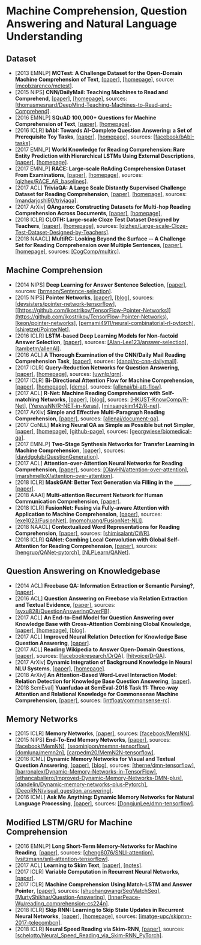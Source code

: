 # Machine Comprehension, Question Answering and Natural Language Understanding

## Dataset
- [2013 EMNLP] **MCTest: A Challenge Dataset for the Open-Domain Machine Comprehension of Text**, [[paper]](https://www.microsoft.com/en-us/research/wp-content/uploads/2016/11/MCTest_EMNLP2013.pdf), [[homepage]](https://mattr1.github.io/mctest/), source: [[mcobzarenco/mctest]](https://github.com/mcobzarenco/mctest).
- [2015 NIPS] **CNN/DailyMail: Teaching Machines to Read and Comprehend**, [[paper]](https://papers.nips.cc/paper/5945-teaching-machines-to-read-and-comprehend.pdf), [[homepage]](https://cs.nyu.edu/~kcho/DMQA/), sources: [[thomasmesnard/DeepMind-Teaching-Machines-to-Read-and-Comprehend]](https://github.com/thomasmesnard/DeepMind-Teaching-Machines-to-Read-and-Comprehend).
- [2016 EMNLP] **SQuAD 100,000+ Questions for Machine Comprehension of Text**, [[paper]](https://arxiv.org/abs/1606.05250.pdf), [[homepage]](https://rajpurkar.github.io/SQuAD-explorer/).
- [2016 ICLR] **bAbI: Towards AI-Complete Question Answering: a Set of Prerequisite Toy Tasks**, [[paper]](https://arxiv.org/abs/1502.05698.pdf), [[homepage]](https://research.fb.com/downloads/babi/), sources: [[facebook/bAbI-tasks]](https://github.com/facebook/bAbI-tasks).
- [2017 EMNLP] **World Knowledge for Reading Comprehension: Rare Entity Prediction with Hierarchical LSTMs Using External Descriptions**, [[paper]](http://aclweb.org/anthology/D17-1086), [[homepage]](http://dataset.cs.mcgill.ca/downloads/rare_entity_dataset.html).
- [2017 EMNLP] **RACE: Large-scale ReAding Comprehension Dataset From Examinations**, [[paper]](https://arxiv.org/pdf/1704.04683.pdf), [[homepage]](http://www.cs.cmu.edu/~glai1/data/race/), sources: [[qizhex/RACE_AR_baselines]](https://github.com/qizhex/RACE_AR_baselines).
- [2017 ACL] **TriviaQA: A Large Scale Distantly Supervised Challenge Dataset for Reading Comprehension**, [[paper]](https://arxiv.org/abs/1705.03551.pdf), [[homepage]](http://nlp.cs.washington.edu/triviaqa/), sources: [[mandarjoshi90/triviaqa]](https://github.com/mandarjoshi90/triviaqa).
- [2017 ArXiv] **QAngaroo: Constructing Datasets for Multi-hop Reading Comprehension Across Documents**, [[paper]](https://arxiv.org/pdf/1710.06481.pdf), [[homepage]](http://qangaroo.cs.ucl.ac.uk), 
- [2018 ICLR] **CLOTH: Large-scale Cloze Test Dataset Designed by Teachers**, [[paper]](https://arxiv.org/abs/1711.03225.pdf), [[homepage]](http://www.qizhexie.com), sources: [[qizhex/Large-scale-Cloze-Test-Dataset-Designed-by-Teachers]](https://github.com/qizhex/Large-scale-Cloze-Test-Dataset-Designed-by-Teachers).
- [2018 NAACL] **MultiRC: Looking Beyond the Surface -- A Challenge Set for Reading Comprehension over Multiple Sentences**, [[paper]](http://cogcomp.org/papers/2018-MultiRC-NAACL.pdf), [[homepage]](http://cogcomp.org/multirc/), sources: [[CogComp/multirc]](https://github.com/CogComp/multirc/).

## Machine Comprehension
- [2014 NIPS] **Deep Learning for Answer Sentence Selection**, [[paper]](https://arxiv.org/pdf/1412.1632.pdf), sources: [[brmson/Sentence-selection]](https://github.com/brmson/Sentence-selection).
- [2015 NIPS] **Pointer Networks**, [[paper]](https://arxiv.org/pdf/1506.03134.pdf), [[blog]](http://fastml.com/introduction-to-pointer-networks/), sources: [[devsisters/pointer-network-tensorflow]](https://github.com/devsisters/pointer-network-tensorflow), [[https://github.com/ikostrikov/TensorFlow-Pointer-Networks]](https://github.com/ikostrikov/TensorFlow-Pointer-Networks), [[keon/pointer-networks]](https://github.com/keon/pointer-networks), [[pemami4911/neural-combinatorial-rl-pytorch]](https://github.com/pemami4911/neural-combinatorial-rl-pytorch), [[shiretzet/PointerNet]](https://github.com/shiretzet/PointerNet).
- [2016 ICLR] **LSTM-based Deep Learning Models for Non-factoid Answer Selection**, [[paper]](https://arxiv.org/abs/1511.04108.pdf), sources: [[Alan-Lee123/answer-selection]](https://github.com/Alan-Lee123/answer-selection), [[tambetm/allenAI]](https://github.com/tambetm/allenAI).
- [2016 ACL] **A Thorough Examination of the CNN/Daily Mail Reading Comprehension Task**, [[paper]](https://arxiv.org/abs/1606.02858.pdf), sources: [[danqi/rc-cnn-dailymail]](https://github.com/danqi/rc-cnn-dailymail).
- [2017 ICLR] **Query-Reduction Networks for Question Answering**, [[paper]](https://arxiv.org/abs/1606.04582.pdf), [[homepage]](http://uwnlp.github.io/qrn/), sources: [[uwnlp/qrn]](https://github.com/uwnlp/qrn).
- [2017 ICLR] **Bi-Directional Attention Flow for Machine Comprehension**, [[paper]](https://arxiv.org/abs/1611.01603.pdf), [[homepage]](https://allenai.github.io/bi-att-flow/), [[demo]](http://allgood.cs.washington.edu:1995), sources: [[allenai/bi-att-flow]](https://github.com/allenai/bi-att-flow).
- [2017 ACL] **R-Net: Machine Reading Comprehension with Self-matching Networks**, [[paper]](https://www.microsoft.com/en-us/research/wp-content/uploads/2017/05/r-net.pdf), [[blog]](http://yerevann.github.io/2017/08/25/challenges-of-reproducing-r-net-neural-network-using-keras/), sources: [[HKUST-KnowComp/R-Net]](https://github.com/HKUST-KnowComp/R-Net), [[YerevaNN/R-NET-in-Keras]](https://github.com/YerevaNN/R-NET-in-Keras), [[minsangkim142/R-net]](https://github.com/minsangkim142/R-net).
- [2017 ArXiv] **Simple and Effective Multi-Paragraph Reading Comprehension**, [[paper]](https://arxiv.org/abs/1710.10723.pdf), sources: [[allenai/document-qa]](https://github.com/allenai/document-qa).
- [2017 CoNLL] **Making Neural QA as Simple as Possible but not Simpler**, [[paper]](https://arxiv.org/abs/1703.04816.pdf), [[homepage]](https://dirkweissenborn.github.io/publications.html), [[github-page]](https://github.com/georgwiese), sources: [[georgwiese/biomedical-qa]](https://github.com/georgwiese/biomedical-qa).
- [2017 EMNLP] **Two-Stage Synthesis Networks for Transfer Learning in Machine Comprehension**, [[paper]](https://arxiv.org/abs/1706.09789.pdf), sources: [[davidgolub/QuestionGeneration]](https://github.com/davidgolub/QuestionGeneration).
- [2017 ACL] **Attention-over-Attention Neural Networks for Reading Comprehension**, [[paper]](https://arxiv.org/abs/1607.04423.pdf), sources: [[OlavHN/attention-over-attention]](https://github.com/OlavHN/attention-over-attention), [[marshmelloX/attention-over-attention]](https://github.com/marshmelloX/attention-over-attention).
- [2018 ICLR] **MaskGAN: Better Text Generation via Filling in the `______`**, [[paper]](https://arxiv.org/abs/1801.07736.pdf).
- [2018 AAAI] **Multi-attention Recurrent Network for Human Communication Comprehension**, [[paper]](https://arxiv.org/abs/1802.00923.pdf).
- [2018 ICLR] **FusionNet: Fusing via Fully-aware Attention with Application to Machine Comprehension**, [[paper]](https://arxiv.org/abs/1711.07341), sources: [[exe1023/FusionNet]](https://github.com/exe1023/FusionNet), [[momohuang/FusionNet-NLI]](https://github.com/momohuang/FusionNet-NLI).
- [2018 NAACL] **Contextualized Word Representations for Reading Comprehension**, [[paper]](https://arxiv.org/pdf/1712.03609.pdf), sources: [[shimisalant/CWR]](https://github.com/shimisalant/CWR).
- [2018 ICLR] **QANet: Combing Local Convolution with Global Self-Attention for Reading Comprehension**, [[paper]](https://arxiv.org/pdf/1804.09541.pdf), sources: [[hengruo/QANet-pytorch]](https://github.com/hengruo/QANet-pytorch), [[NLPLearn/QANet]](https://github.com/NLPLearn/QANet).

## Question Answering on Knowledgebase
- [2014 ACL] **Freebase QA: Information Extraction or Semantic Parsing?**, [[paper]](http://aclweb.org/anthology/W14-2416).
- [2016 ACL] **Question Answering on Freebase via Relation Extraction and Textual Evidence**, [[paper]](http://www.aclweb.org/anthology/P16-1220), sources: [[syxu828/QuestionAnsweringOverFB]](https://github.com/syxu828/QuestionAnsweringOverFB).
- [2017 ACL] **An End-to-End Model for Question Answering over Knowledge Base with Cross-Attention Combining Global Knowledge**, [[paper]](https://arxiv.org/abs/1606.00979.pdf), [[homepage]](http://www.nlpr.ia.ac.cn/cip/~liukang/index.html), [[blog]](http://blog.csdn.net/LAW_130625/article/details/78484866).
- [2017 ACL] **Improved Neural Relation Detection for Knowledge Base Question Answering**, [[paper]](https://arxiv.org/abs/1704.06194.pdf).
- [2017 ACL] **Reading Wikipedia to Answer Open-Domain Questions**, [[paper]](https://arxiv.org/abs/1704.00051.pdf), sources: [[facebookresearch/DrQA]](https://github.com/facebookresearch/DrQA), [[hitvoice/DrQA]](https://github.com/hitvoice/DrQA).
- [2017 ArXiv] **Dynamic Integration of Background Knowledge in Neural NLU Systems**, [[paper]](https://arxiv.org/abs/1706.02596.pdf), [[homepage]](https://dirkweissenborn.github.io/publications.html).
- [2018 ArXiv] **An Attention-Based Word-Level Interaction Model: Relation Detection for Knowledge Base Question Answering**, [[paper]](https://arxiv.org/abs/1801.09893.pdf).
- [2018 SemEval] **Yuanfudao at SemEval-2018 Task 11: Three-way Attention and Relational Knowledge for Commonsense Machine Comprehension**, [[paper]](https://arxiv.org/pdf/1803.00191.pdf), sources: [[intfloat/commonsense-rc]](https://github.com/intfloat/commonsense-rc).

## Memory Networks
- [2015 ICLR] **Memory Networks**, [[paper]](https://arxiv.org/abs/1410.3916.pdf), sources: [[facebook/MemNN]](https://github.com/facebook/MemNN).
- [2015 NIPS] **End-To-End Memory Networks**, [[paper]](https://arxiv.org/abs/1503.08895.pdf), sources: [[facebook/MemNN]](https://github.com/facebook/MemNN), [[seominjoon/memnn-tensorflow]](https://github.com/seominjoon/memnn-tensorflow), [[domluna/memn2n]](https://github.com/domluna/memn2n), [[carpedm20/MemN2N-tensorflow]](https://github.com/carpedm20/MemN2N-tensorflow).
- [2016 ICML] **Dynamic Memory Networks for Visual and Textual Question Answering**, [[paper]](https://arxiv.org/abs/1603.01417), [[blog]](https://yerevann.github.io/2016/02/05/implementing-dynamic-memory-networks/), sources: [[therne/dmn-tensorflow]](https://github.com/therne/dmn-tensorflow), [[barronalex/Dynamic-Memory-Networks-in-TensorFlow]](https://github.com/barronalex/Dynamic-Memory-Networks-in-TensorFlow), [[ethancaballero/Improved-Dynamic-Memory-Networks-DMN-plus]](https://github.com/ethancaballero/Improved-Dynamic-Memory-Networks-DMN-plus), [[dandelin/Dynamic-memory-networks-plus-Pytorch]](https://github.com/dandelin/Dynamic-memory-networks-plus-Pytorch), [[DeepRNN/visual_question_answering]](https://github.com/DeepRNN/visual_question_answering).
- [2016 ICML] **Ask Me Anything: Dynamic Memory Networks for Natural Language Processing**, [[paper]](https://arxiv.org/abs/1506.07285), sources: [[DongjunLee/dmn-tensorflow]](https://github.com/DongjunLee/dmn-tensorflow).

## Modified LSTM/GRU for Machine Comprehension
- [2016 EMNLP] **Long Short-Term Memory-Networks for Machine Reading**, [[paper]](https://arxiv.org/pdf/1601.06733.pdf), sources: [[cheng6076/SNLI-attention]](https://github.com/cheng6076/SNLI-attention), [[vsitzmann/snli-attention-tensorflow]](https://github.com/vsitzmann/snli-attention-tensorflow).
- [2017 ACL] **Learning to Skim Text**, [[paper]](http://aclweb.org/anthology/P17-1172), [[notes]](https://zhuanlan.zhihu.com/p/30555359).
- [2017 ICLR] **Variable Computation in Recurrent Neural Networks**, [[paper]](https://arxiv.org/pdf/1611.06188.pdf).
- [2017 ICLR] **Machine Comprehension Using Match-LSTM and Answer Pointer**, [[paper]](https://arxiv.org/pdf/1608.07905.pdf), sources: [[shuohangwang/SeqMatchSeq]](https://github.com/shuohangwang/SeqMatchSeq), [[MurtyShikhar/Question-Answering]](https://github.com/MurtyShikhar/Question-Answering), [[InnerPeace-Wu/reading_comprehension-cs224n]](https://github.com/InnerPeace-Wu/reading_comprehension-cs224n).
- [2018 ICLR] **Skip RNN: Learning to Skip State Updates in Recurrent Neural Networks**, [[paper]](https://arxiv.org/pdf/1708.06834.pdf), [[homepage]](https://imatge-upc.github.io/skiprnn-2017-telecombcn/), sources: [[imatge-upc/skiprnn-2017-telecombcn]](https://github.com/imatge-upc/skiprnn-2017-telecombcn).
- [2018 ICLR] **Neural Speed Reading via Skim-RNN**, [[paper]](https://arxiv.org/pdf/1711.02085.pdf), sources: [[schelotto/Neural_Speed_Reading_via_Skim-RNN_PyTorch]](https://github.com/schelotto/Neural_Speed_Reading_via_Skim-RNN_PyTorch).
